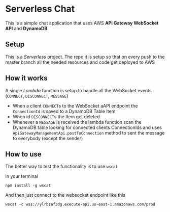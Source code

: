 # Serverless Chat

This is a simple chat application that uses AWS **API Gateway WebSocket API** and **DynamoDB**

## Setup

This is a *Serverless* project. The repo it is setup so that on every push to the master branch all the needed resources and code get deployed to AWS

## How it works 

A single *Lambda* function is setup to handle all the WebSocket events (`CONNECT`, `DISCONNECT`, `MESSAGE`)

* When a client `CONNECT`s to the WebSocket aAPI endpoint the `ConnectionId` is saved to a DynamoDB Table Item
* When id `DISCONNECT`s the Item get deleted.
* Whenever a `MESSAGE` is received the lambda function scan the DynamoDB table looking for connected clients ConnectionIds and uses `ApiGatewayManagementApi.postToConnection` method to sent the message to everybody (except the sender)

## How to use

The better way to test the functionality is to use `wscat` 

In your terminal

```
npm install -g wscat
```

And then just connect to the websocket endpoint like this

```
wscat -c wss://ylrbzaf3dg.execute-api.us-east-1.amazonaws.com/prod
```







